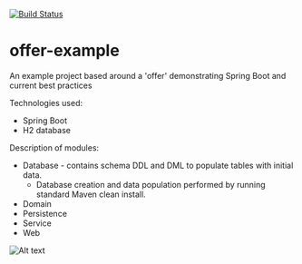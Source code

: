 [![Build Status](https://travis-ci.com/halljon/offer-example.svg?branch=master)](https://travis-ci.com/halljon/offer-example)

# offer-example
An example project based around a 'offer' demonstrating Spring Boot and current best practices

Technologies used:
* Spring Boot
* H2 database

Description of modules:
* Database - contains schema DDL and DML to populate tables with initial data.
    * Database creation and data population performed by running standard Maven clean install.
* Domain
* Persistence
* Service
* Web

![Alt text](https://g.gravizo.com/source/svg?https://raw.githubusercontent.com/halljon/offer-example/master/use-case-overview.plantuml)
